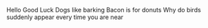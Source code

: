 Hello
Good Luck
Dogs like barking
Bacon is for donuts
Why do birds suddenly appear every time you are near
